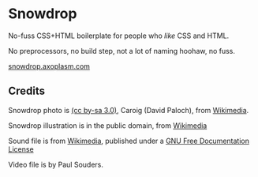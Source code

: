 Snowdrop
========

No-fuss CSS+HTML boilerplate for people who *like* CSS and HTML.

No preprocessors, no build step, not a lot of naming hoohaw, no fuss. 

[snowdrop.axoplasm.com](//snowdrop.axoplasm.com)


Credits
-------

Snowdrop photo is [(cc by-sa 3.0)](https://creativecommons.org/licenses/by-sa/3.0/deed.en), Caroig (David Paloch), from [Wikimedia](https://commons.wikimedia.org/wiki/File:Galanthus_nivalis.jpg).

Snowdrop illustration is in the public domain, from [Wikimedia](https://commons.wikimedia.org/wiki/File:Illustration_Galanthus_nivalis0.jpg)

Sound file is from [Wikimedia](https://commons.wikimedia.org/wiki/File:Meow_domestic_cat.ogg), published under a [GNU Free Documentation License](https://en.wikipedia.org/wiki/en:GNU_Free_Documentation_License)

Video file is by Paul Souders.
